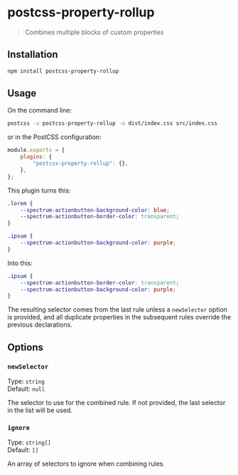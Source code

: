 # postcss-property-rollup

> Combines multiple blocks of custom properties

## Installation

```sh
npm install postcss-property-rollup
```

## Usage

On the command line:

```sh
postcss -u postcss-property-rollup -o dist/index.css src/index.css
```

or in the PostCSS configuration:

```js
module.exports = {
	plugins: {
		"postcss-property-rollup": {},
	},
};
```

This plugin turns this:

```css
.lorem {
	--spectrum-actionbutton-background-color: blue;
	--spectrum-actionbutton-border-color: transparent;
}

.ipsum {
	--spectrum-actionbutton-background-color: purple;
}
```

Into this:

```css
.ipsum {
	--spectrum-actionbutton-border-color: transparent;
	--spectrum-actionbutton-background-color: purple;
}
```

The resulting selector comes from the last rule unless a `newSelector` option is provided, and all duplicate properties in the subsequent rules override the previous declarations.

## Options

### `newSelector`

Type: `string`<br>
Default: `null`

The selector to use for the combined rule. If not provided, the last selector in the list will be used.

### `ignore`

Type: `string[]`<br>
Default: `[]`

An array of selectors to ignore when combining rules.
